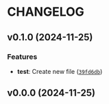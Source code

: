 # CHANGELOG


## v0.1.0 (2024-11-25)

### Features

- **test**: Create new file
  ([`39fd6db`](https://github.com/sam-dee/type-pg/commit/39fd6db5ffd5db8e42e85700c5985ebf2694a111))


## v0.0.0 (2024-11-25)
